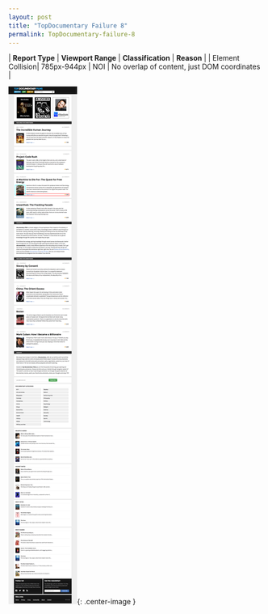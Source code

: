 ```yaml
---
layout: post
title: "TopDocumentary Failure 8"
permalink: TopDocumentary-failure-8
---
```

| **Report Type** | **Viewport Range** | **Classification** | **Reason** |
| Element Collision| 785px-944px | NOI | No overlap of content, just DOM coordinates | 

![Screenshot of the fault](assets/images/TopDocumentary/fault8/overlapWidth864.png){: .center-image }